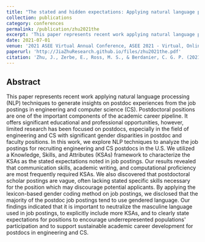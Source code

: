 ```yaml
---
title: "The stated and hidden expectations: Applying natural language processing techniques to understand postdoctoral job postings"
collection: publications
category: conferences
permalink: /publication/zhu2021the
excerpt: 'This paper represents recent work applying natural language processing (NLP) techniques to generate insights on postdoc experiences from the job postings in engineering and computer science (CS).'
date: 2021-07-01
venue: '2021 ASEE Virtual Annual Conference, ASEE 2021 - Virtual, Online'
paperurl: 'http://JiaZhuResearch.github.io/files/zhu2021the.pdf'
citation: 'Zhu, J., Zerbe, E., Ross, M. S., & Berdanier, C. G. P. (2021). The Stated and Hidden Expectations: Applying Natural Language Processing Techniques to Understand Postdoctoral Job Postings. ASEE Annual Conference and Exposition, Conference Proceedings.'
---
```


Abstract
---
This paper represents recent work applying natural language processing (NLP) techniques to generate insights on postdoc experiences from the job postings in engineering and computer science (CS). Postdoctoral positions are one of the important components of the academic career pipeline. It offers significant educational and professional opportunities, however, limited research has been focused on postdocs, especially in the field of engineering and CS with significant gender disparities in postdoc and faculty positions. In this work, we explore NLP techniques to analyze the job postings for recruiting engineering and CS postdocs in the U.S. We utilized a Knowledge, Skills, and Attributes (KSAs) framework to characterize the KSAs as the stated expectations noted in job postings. Our results revealed that communication skills, academic writing, and computational proficiency are most frequently required KSAs. We also discovered that postdoctoral scholar postings are vague, often lacking stated specific skills necessary for the position which may discourage potential applicants. By applying the lexicon-based gender coding method on job postings, we disclosed that the majority of the postdoc job postings tend to use gendered language. Our findings indicated that it is important to neutralize the masculine language used in job postings, to explicitly include more KSAs, and to clearly state expectations for positions to encourage underrepresented populations' participation and to support sustainable academic career development for postdocs in engineering and CS.

